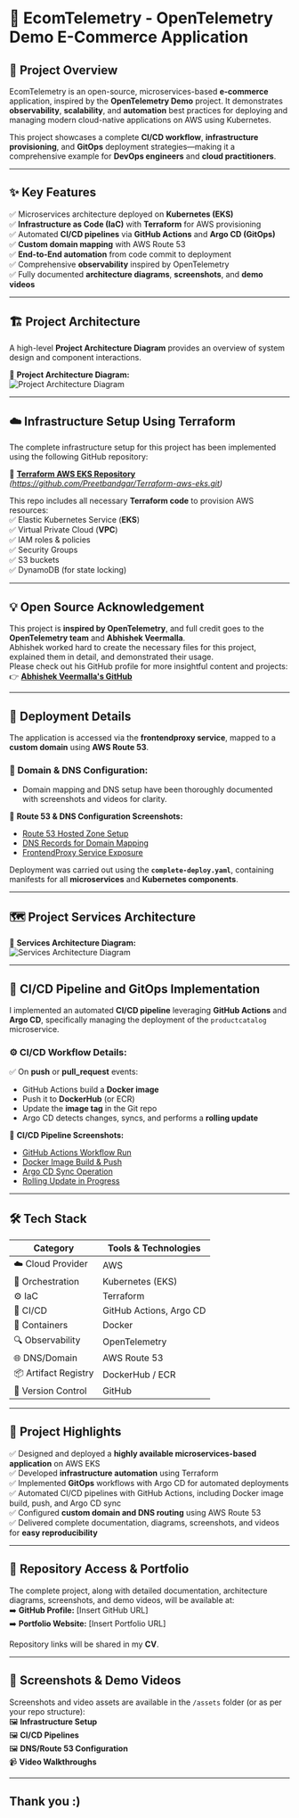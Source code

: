 # 🚀 EcomTelemetry - OpenTelemetry Demo E-Commerce Application

## 📝 Project Overview

EcomTelemetry is an open-source, microservices-based **e-commerce** application, inspired by the **OpenTelemetry Demo** project. It demonstrates **observability**, **scalability**, and **automation** best practices for deploying and managing modern cloud-native applications on AWS using Kubernetes.

This project showcases a complete **CI/CD workflow**, **infrastructure provisioning**, and **GitOps** deployment strategies—making it a comprehensive example for **DevOps engineers** and **cloud practitioners**.

---

## ✨ Key Features

✅ Microservices architecture deployed on **Kubernetes (EKS)**  
✅ **Infrastructure as Code (IaC)** with **Terraform** for AWS provisioning  
✅ Automated **CI/CD pipelines** via **GitHub Actions** and **Argo CD (GitOps)**  
✅ **Custom domain mapping** with AWS Route 53  
✅ **End-to-End automation** from code commit to deployment  
✅ Comprehensive **observability** inspired by OpenTelemetry  
✅ Fully documented **architecture diagrams**, **screenshots**, and **demo videos**

---

## 🏗️ Project Architecture

A high-level **Project Architecture Diagram** provides an overview of system design and component interactions.

📌 **Project Architecture Diagram:**  
![Project Architecture Diagram](./assets/project-architecture.png)

---

## ☁️ Infrastructure Setup Using Terraform

The complete infrastructure setup for this project has been implemented using the following GitHub repository:

🔗 **[Terraform AWS EKS Repository](#)** *(https://github.com/Preetbandgar/Terraform-aws-eks.git)*

This repo includes all necessary **Terraform code** to provision AWS resources:  
✅ Elastic Kubernetes Service (**EKS**)  
✅ Virtual Private Cloud (**VPC**)  
✅ IAM roles & policies  
✅ Security Groups  
✅ S3 buckets  
✅ DynamoDB (for state locking)

---

## 💡 Open Source Acknowledgement

This project is **inspired by OpenTelemetry**, and full credit goes to the **OpenTelemetry team** and **Abhishek Veermalla**.  
Abhishek worked hard to create the necessary files for this project, explained them in detail, and demonstrated their usage.  
Please check out his GitHub profile for more insightful content and projects:  
👉 **[Abhishek Veermalla's GitHub](https://github.com/iam-veeramalla)**

---

## 🚀 Deployment Details

The application is accessed via the **frontendproxy service**, mapped to a **custom domain** using **AWS Route 53**.

### 🔧 Domain & DNS Configuration:  
- Domain mapping and DNS setup have been thoroughly documented with screenshots and videos for clarity.

📌 **Route 53 & DNS Configuration Screenshots:**  
- [Route 53 Hosted Zone Setup](./assets/route53-hosted-zone.png)  
- [DNS Records for Domain Mapping](./assets/dns-records.png)  
- [FrontendProxy Service Exposure](./assets/frontendproxy-service.png)

Deployment was carried out using the **`complete-deploy.yaml`**, containing manifests for all **microservices** and **Kubernetes components**.

---

## 🗺️ Project Services Architecture

📌 **Services Architecture Diagram:**  
![Services Architecture Diagram](./assets/services-architecture.png)

---

## 🔄 CI/CD Pipeline and GitOps Implementation

I implemented an automated **CI/CD pipeline** leveraging **GitHub Actions** and **Argo CD**, specifically managing the deployment of the `productcatalog` microservice.

### ⚙️ CI/CD Workflow Details:
✅ On **push** or **pull_request** events:  
- GitHub Actions build a **Docker image**  
- Push it to **DockerHub** (or ECR)  
- Update the **image tag** in the Git repo  
- Argo CD detects changes, syncs, and performs a **rolling update**

📌 **CI/CD Pipeline Screenshots:**  
- [GitHub Actions Workflow Run](./assets/github-actions-workflow.png)  
- [Docker Image Build & Push](./assets/docker-image-push.png)  
- [Argo CD Sync Operation](./assets/argo-cd-sync.png)  
- [Rolling Update in Progress](./assets/rolling-update.png)

---

## 🛠️ Tech Stack

| Category                 | Tools & Technologies   |
|--------------------------|------------------------|
| ☁️ Cloud Provider        | AWS                   |
| 🚢 Orchestration         | Kubernetes (EKS)      |
| ⚙️ IaC                  | Terraform             |
| 🔄 CI/CD                | GitHub Actions, Argo CD |
| 🐳 Containers           | Docker                |
| 🔍 Observability         | OpenTelemetry         |
| 🌐 DNS/Domain            | AWS Route 53          |
| 📦 Artifact Registry     | DockerHub / ECR       |
| 🔧 Version Control       | GitHub                |

---

## 🌟 Project Highlights

✅ Designed and deployed a **highly available microservices-based application** on AWS EKS  
✅ Developed **infrastructure automation** using Terraform  
✅ Implemented **GitOps** workflows with Argo CD for automated deployments  
✅ Automated CI/CD pipelines with GitHub Actions, including Docker image build, push, and Argo CD sync  
✅ Configured **custom domain and DNS routing** using AWS Route 53  
✅ Delivered complete documentation, diagrams, screenshots, and videos for **easy reproducibility**

---

## 🔗 Repository Access & Portfolio

The complete project, along with detailed documentation, architecture diagrams, screenshots, and demo videos, will be available at:  
➡️ **GitHub Profile:** [Insert GitHub URL]  
➡️ **Portfolio Website:** [Insert Portfolio URL]  

Repository links will be shared in my **CV**.

---

## 📸 Screenshots & Demo Videos

Screenshots and video assets are available in the `/assets` folder (or as per your repo structure):  
🖼️ **Infrastructure Setup**  
🖼️ **CI/CD Pipelines**  
🖼️ **DNS/Route 53 Configuration**  
📹 **Video Walkthroughs**

---

##  Thank you :)
